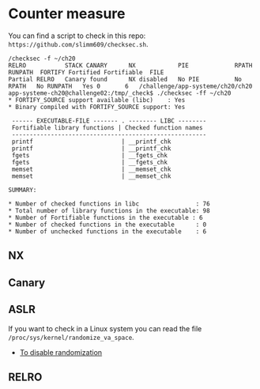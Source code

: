 # Counter measure

You can find a script to check in this repo: ``https://github.com/slimm609/checksec.sh``.

```
/checksec -f ~/ch20
RELRO           STACK CANARY      NX            PIE             RPATH      RUNPATH	FORTIFY	Fortified Fortifiable  FILE
Partial RELRO   Canary found      NX disabled   No PIE          No RPATH   No RUNPATH   Yes	0		6	/challenge/app-systeme/ch20/ch20
app-systeme-ch20@challenge02:/tmp/_check$ ./checksec -ff ~/ch20
* FORTIFY_SOURCE support available (libc)    : Yes
* Binary compiled with FORTIFY_SOURCE support: Yes

 ------ EXECUTABLE-FILE ------- . -------- LIBC --------
 Fortifiable library functions | Checked function names
 -------------------------------------------------------
 printf                         | __printf_chk
 printf                         | __printf_chk
 fgets                          | __fgets_chk
 fgets                          | __fgets_chk
 memset                         | __memset_chk
 memset                         | __memset_chk

SUMMARY:

* Number of checked functions in libc                : 76
* Total number of library functions in the executable: 98
* Number of Fortifiable functions in the executable : 6
* Number of checked functions in the executable      : 0
* Number of unchecked functions in the executable    : 6

```

## NX

## Canary

## ASLR

If you want to check in a Linux system you can read the file ``/proc/sys/kernel/randomize_va_space``.

 - [To disable randomization](https://gcc.gnu.org/wiki/Randomization)

## RELRO
